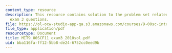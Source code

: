 ```yaml
---
content_type: resource
description: This resource contains solution to the problem set related to 2010 practice
  exam 3 questions.
file: https://ol-ocw-studio-app-qa.s3.amazonaws.com/courses/9-00sc-introduction-to-psychology-fall-2011/bba116faff125bb8de246752cc0eed9b_MIT9_00SCF11_exam3_2010sol.pdf
file_type: application/pdf
resourcetype: Document
title: MIT9_00SCF11_exam3_2010sol.pdf
uid: bba116fa-ff12-5bb8-de24-6752cc0eed9b
---
```

